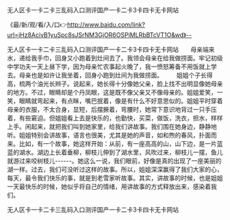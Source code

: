 无人区卡一卡二卡三乱码入口测评国产一卡二卡3卡四卡无卡网站

《最/新/观/看/入/口👉http://www.baidu.com/link?url=jHz8AcivB1yuSpc8sJSrNM3GjOR6OSPiMLRbBTcVT1O&wd》--

无人区卡一卡二卡三乱码入口测评国产一卡二卡3卡四卡无卡网站　　母亲端来水，递给我手巾，回身又小跑着到灶间去了。我领会母亲在给我做捞面。牢记初级中学功夫一天上昼下学，因为母亲忙农事起火晚了，我一愤怒筹备不用饭就上学去。母亲也是如许让我坐着，回身小跑到灶间为我做捞面。
　　姐姐个子长得高，梳两个油光长辫子。说起来，她长得十分像她父亲，脸上找不出明显像她母亲的地方。不过，眼睛却是个丹凤眼，这是既不像父亲又不像母亲的。姐姐爱笑，一笑，眼睛就弯起来，有点眯，嘴巴抿着，像是有什么不好意思似的。姐姐平时穿着母亲的衣服，不太合身，显短，后摆撅着，弯腰时，她常下意识地背过一只手压着，有些窘迫。但姐姐看上去是快乐的，也勤快，买菜，做饭，洗衣，担水，样样上手。闲起来，就把我们叫到她家里，给我们讲故事。我们围在她身边，静静地听。姐姐特别会讲故事，语言也很美，尤其是她的声音，如和煦的春风，扑面而来。比如，有一个故事，她这样开始：从前，有一座高高的山，山下边，是一片蓝蓝的湖水。湖边上长着垂柳，柳枝儿伸到了湖水里，风吹过来，柳枝儿一摆，鱼儿就游过来咬树枝儿------。她这么一说，我们眼前，好像是真的出现了一座美丽的湖一样。过去，我们可没听过这样的故事。所以，姐姐深深赢得了我们大家的心，每天，最令我们快乐的事，就是到老雪家听故事。其实，讲故事的时候，也是姐姐一天最快乐的时候，她似乎将自己的情绪，用讲故事的方式释放出来，感染着我们。





无人区卡一卡二卡三乱码入口测评国产一卡二卡3卡四卡无卡网站
